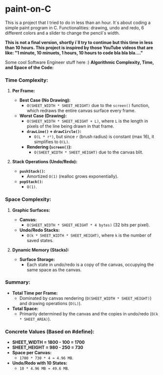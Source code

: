 # paint-on-C
This is a project that I tried to do in less than an hour.
It´s about coding a simple paint program in C.
Functionalities: drawing, undo and redo, 6 different colors and a slider to change the pencil´s width.

**This is not a final version, shortly i´ll try to continue but this time in less than 10 hours. This project is inspired by those YouTube videos that are like: "1 minute, 10 minuets, 1 hours, 10 hours to code bla bla bla...."**


Some cool Software Engineer stuff here :)
**Algorithmic Complexity, Time, and Space of the Code:**

### **Time Complexity:**
1. **Per Frame:**
   - **Best Case (No Drawing):** 
     - `O(SHEET_WIDTH * SHEET_HEIGHT)` due to the `screen()` function, which redraws the entire canvas surface every frame.
   - **Worst Case (Drawing):**
     - `O(SHEET_WIDTH * SHEET_HEIGHT + L)`, where `L` is the length in pixels of the line being drawn in that frame.
     - **`drawLine()` + `drawCircle()`:** 
       - `O(L * r²)`, but since `r` (brush radius) is constant (max 16), it simplifies to `O(L)`.
     - **Rendering (`screen()`):** 
       - `O(SHEET_WIDTH * SHEET_HEIGHT)` due to the canvas blit.

2. **Stack Operations (Undo/Redo):**
   - **`pushStack()`:** 
     - Amortized `O(1)` (realloc grows exponentially).
   - **`popStack()`:** 
     - `O(1)`.

### **Space Complexity:**
1. **Graphic Surfaces:**
   - **Canvas:** 
     - `O(SHEET_WIDTH * SHEET_HEIGHT * 4 bytes)` (32 bits per pixel).
   - **Undo/Redo Stacks:** 
     - `O(k * SHEET_WIDTH * SHEET_HEIGHT)`, where `k` is the number of saved states.

2. **Dynamic Memory (Stacks):**
   - **Surface Storage:** 
     - Each state in undo/redo is a copy of the canvas, occupying the same space as the canvas.

### **Summary:**
- **Total Time per Frame:** 
  - Dominated by canvas rendering (`O(SHEET_WIDTH * SHEET_HEIGHT)`) and drawing operations (`O(L)`).
- **Total Space:** 
  - Primarily determined by the canvas and the copies in undo/redo (`O(k * SHEET_AREA)`).

### **Concrete Values (Based on #define):**
- **SHEET_WIDTH = 1800 - 100 = 1700**
- **SHEET_HEIGHT = 980 - 250 = 730**
- **Space per Canvas:** 
  - `1700 * 730 * 4 ≈ 4.96 MB`.
- **Undo/Redo with 10 States:** 
  - `10 * 4.96 MB ≈ 49.6 MB`.
